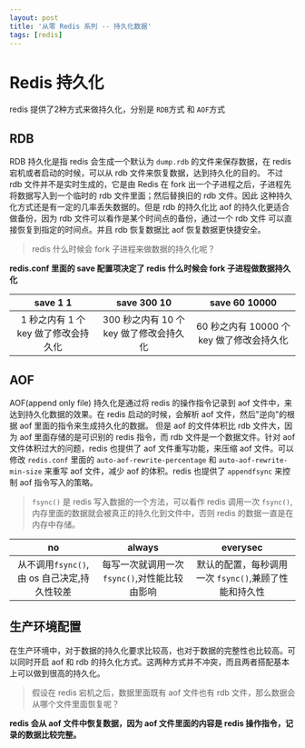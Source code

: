 ```yaml
---
layout: post
title: '从零 Redis 系列 -- 持久化数据'
tags: [redis]
---
```


# Redis 持久化

redis 提供了2种方式来做持久化，分别是 `RDB`方式 和 `AOF`方式


## RDB

RDB 持久化是指 redis 会生成一个默认为 `dump.rdb` 的文件来保存数据，在 redis 宕机或者启动的时候，可以从 rdb 文件来恢复数据，达到持久化的目的。
不过 rdb 文件并不是实时生成的，它是由 Redis 在 fork 出一个子进程之后，子进程先将数据写入到一个临时的 rdb 文件里面；然后替换旧的 rdb 文件。因此
这种持久化方式还是有一定的几率丢失数据的。但是 rdb 的持久化比 aof 的持久化更适合做备份，因为 rdb 文件可以看作是某个时间点的备份，通过一个 rdb 文件
可以直接恢复到指定的时间点。并且 rdb 恢复数据比 aof 恢复数据更快捷安全。

> redis 什么时候会 fork 子进程来做数据的持久化呢？

**redis.conf 里面的 save 配置项决定了 redis 什么时候会 fork 子进程做数据持久化**

|save 1 1|save 300 10|save 60 10000|
|:---:|:---:|:---:|
|1 秒之内有 1 个 key 做了修改会持久化|300 秒之内有 10 个 key 做了修改会持久化|60 秒之内有 10000 个 key 做了修改会持久化|

## AOF

AOF(append only file) 持久化是通过将 redis 的操作指令记录到 aof 文件中，来达到持久化数据的效果。在 redis 启动的时候，会解析 aof 文件，然后"逆向"的根据 aof 里面的指令来生成持久化的数据。
但是 aof 的文件体积比 rdb 文件大，因为 aof 里面存储的是可识别的 redis 指令，而 rdb 文件是一个数据文件。针对 aof 文件体积过大的问题，redis 也提供了 aof 文件重写功能，来压缩 
aof 文件。可以修改 `redis.conf` 里面的 `auto-aof-rewrite-percentage` 和 `auto-aof-rewrite-min-size` 来重写 aof 文件，减少 aof 的体积。redis 也提供了 `appendfsync` 来控制 aof 指令写入的策略。

> `fsync()` 是 redis 写入数据的一个方法，可以看作 redis 调用一次 `fsync()`,内存里面的数据就会被真正的持久化到文件中，否则 redis 的数据一直是在内存中存储。

|no|always|everysec
|:---:|:---:|:---:|
|从不调用`fsync()`,由 os 自己决定,持久性较差 | 每写一次就调用一次 `fsync()`,对性能比较由影响 | 默认的配置，每秒调用一次 `fsync()`,兼顾了性能和持久性|


## 生产环境配置

在生产环境中，对于数据的持久化要求比较高，也对于数据的完整性也比较高。可以同时开启 aof 和 rdb 的持久化方式。这两种方式并不冲突，而且两者搭配基本上可以做到很高的持久化。

> 假设在 redis 宕机之后，数据里面既有 aof 文件也有 rdb 文件，那么数据会从哪个文件里面恢复呢？

**redis 会从 aof 文件中恢复数据，因为 aof 文件里面的内容是 redis 操作指令，记录的数据比较完整。**





